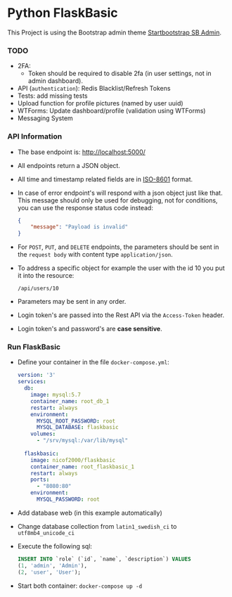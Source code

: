 # Python FlaskBasic
This Project is using the Bootstrap admin theme [Startbootstrap SB Admin](https://blackrockdigital.github.io/startbootstrap-sb-admin/index.html).

### TODO
* 2FA:
    * Token should be required to disable 2fa (in user settings, not in admin dashboard).
* API (`authentication`): Redis Blacklist/Refresh Tokens
* Tests: add missing tests
* Upload function for profile pictures (named by user uuid)
* WTForms: Update dashboard/profile (validation using WTForms)
* Messaging System

### API Information
* The base endpoint is: [http://localhost:5000/](http://localhost:5000/)
* All endpoints return a JSON object.
* All time and timestamp related fields are in [ISO-8601](https://en.wikipedia.org/wiki/ISO_8601) format.
* In case of error endpoint's will respond with a json object just like that. 
This message should only be used for debugging, not for conditions, you can use the response status code instead:
    ```json
    {
        "message": "Payload is invalid"
    }
    ```

* For `POST`, `PUT`, and `DELETE` endpoints, the parameters should be sent
  in the `request body` with content type `application/json`.
* To address a specific object for example the user with the id 10 you put it into the resource:
  ```
  /api/users/10
  ```
* Parameters may be sent in any order.

* Login token's are passed into the Rest API via the `Access-Token` header.
* Login token's and password's are **case sensitive**.

### Run FlaskBasic
* Define your container in the file `docker-compose.yml`:
    ```yml
    version: '3'
    services:
      db:
        image: mysql:5.7
        container_name: root_db_1
        restart: always
        environment:
          MYSQL_ROOT_PASSWORD: root
          MYSQL_DATABASE: flaskbasic
        volumes:
          - "/srv/mysql:/var/lib/mysql"
          
      flaskbasic:
        image: nicof2000/flaskbasic
        container_name: root_flaskbasic_1
        restart: always
        ports:
          - "8080:80"
        environment:
          MYSQL_PASSWORD: root
    ```

* Add database web (in this example automatically)
* Change database collection from `latin1_swedish_ci` to `utf8mb4_unicode_ci`
* Execute the following sql:
    ```sql
    INSERT INTO `role` (`id`, `name`, `description`) VALUES
    (1, 'admin', 'Admin'),
    (2, 'user', 'User');
    ```
* Start both container: `docker-compose up -d`
